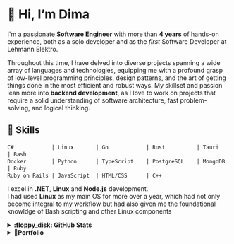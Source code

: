 
# 👋 Hi, I’m Dima

I'm a passionate **Software Engineer** with more than **4 years** of hands-on experience, both as a solo developer and as the *first* Software Developer at Lehmann Elektro. 

Throughout this time, I have delved into diverse projects spanning a wide array of languages and technologies, equipping me with a profound grasp of low-level programming principles, design patterns, and the art of getting things done in the most efficient and robust ways. My skillset and passion lean more into **backend development**, as I love to work on projects that require a solid understanding of software architecture, fast problem-solving, and logical thinking.

## 🔧 Skills

```text
C#            | Linux       | Go            | Rust          | Tauri        | Bash 
Docker        | Python      | TypeScript    | PostgreSQL    | MongoDB      | Ruby 
Ruby on Rails | JavaScript  | HTML/CSS      | C++           
```

I excel in **.NET**, **Linux** and **Node.js** development.  
I had used **Linux** as my main OS for more over a year, which had not only become integral to my workflow but had also given me the foundational knowldge of Bash scripting and other Linux components

<details>
    <summary><b>:floppy_disk: GitHub Stats</b></summary>
<div align="center">
    <img src="http://github-profile-summary-cards.vercel.app/api/cards/profile-details?username=d1msk1y&theme=transparent"/>
    <img src="http://github-profile-summary-cards.vercel.app/api/cards/stats?username=d1msk1y&theme=transparent" />
    <a href="https://git.io/streak-stats"><img src="https://streak-stats.demolab.com?user=d1msk1y&theme=transparent&hide_border=true&card_width=357&hide_total_contributions=true" alt="GitHub Streak" /></a>
</div>

 </details>

[//]: # (portfolio section)
<details>
    <summary><b>📂Portfolio</b></summary>

<details>
    <summary><b>-📂Game Development</b></summary>
        <details>
    <summary><b>--📦Lehmann Stylized Pac-Man Clone</b></summary>
    <h3>Lehmann Stylized Pac-Man Clone</h3>
    <p>A custom clone of the classic arcade game "Pac-Man," designed and stylized to align with lehmann's brand identity. Developed in C# using Unity, this project included a leaderboard feature, custom levels, and ghost designs that represented sponsors and the company’s branding, making it a unique marketing tool.</p>
    <p><b>Role:</b> Unity Game Developer</p>
    <p><b>Company:</b> A-Lehmann-Elektro-AG</p>
    <img src="portfolio/pacman/menu.png" alt="Pac-Man Menu">
    <img src="portfolio/pacman/tutorial.png" alt="Pac-Man Tutorial">
    <img src="portfolio/pacman/lehmann.png" alt="Pac-Man Lehmann">
    <img src="portfolio/pacman/frightened.png" alt="Pac-Man Frightened">
</details>
<details>
    <summary><b>--📦DVDE</b></summary>
    <h3>DVDE: Dude Story (Read as "Dude")</h3>
    <p>DVDE is an archived 2D Top-Down shooter, I started developing back in the fall 2021, but never got to release it.</p>
    <p>About: `DVDE: Dude Story is a Top-down Shoot'em-up 2d shooter with the bunch of guns, upgrades, skills, customization and AI enemies. Your main task is to pass through procedurally generated rooms and destroy enemies.</p>
    <p><b>Role:</b> Unity Game Developer</p>
    <p><b>Company:</b> Self-Employed</p>
    <h4>GitHub: <a href="https://github.com/d1msk1y/DVDE">d1msk1y/dvde</a></h4>
    <h4>Game Trailer: <a href="https://www.youtube.com/watch?v=PBXpun9bqEw">Youtube | DVDE Trailer</a></h4>
</details>
<details>
<summary><b>--📦Insane Islands</b></summary>
<h3>Insane Islands</h3>
<p>Insane Islands is a 3D adventure game I developed quite a while ago, back in 2021</p>
<p>About:
You play as a bomb💣, your main task is to get to the finish line before it explodes, only the difficulty lies in the fact that the bomb is controlled by tilting your phone, the faster you pass the level, the more stars you get🌟.

You have to ride on wooden bridges in the forest with extreme jumps.
In some levels, you have to be cunning to pass the level faster and get more stars🌟</p>
<p><b>Role:</b> Unity Game Developer</p>
<p><b>Company:</b> Self-Employed</p>
<h4>GitHub: <a href="https://github.com/d1msk1y/insane-islands">d1msk1y/insane-islands</a></h4>
<img src="portfolio/insane-islands/9QWe+f.png">
<img src="portfolio/insane-islands/AG2Dd1.png">
<img src="portfolio/insane-islands/MxEXLh.png">
</details>
<details>
<summary><b>--📦Pulsfire: Signs of Life</b></summary>
<h3>Pulsfire: Signs of Life</h3>
<p>This is a submission to a 48 hours game jame "Area of Effect 2021" with the theme "Signs of Life"

About: Puls Fire: SoF is a runner game created in 2 days for Area of Effects 2021 Game Jam. The main character is in intensive care. Doctors have given him a chance to survive with the help of a defibrillator, but he must keep his heart rate within a normal range to stay alive.</p>
<p><b>Role:</b> Unity Game Developer</p>
<p><b>Company:</b> Self-Employed</p>
<h4>GitHub: <a href="https://github.com/d1msk1y/signs-of-life">d1msk1y/signs-of-life</a></h4>
<h4>Itch IO: <a href="https://aaj-studio.itch.io/pulsfire">Dedicated Webpage</a></h4>
<img src="portfolio/pulsfire/screen0.png">
<img src="portfolio/pulsfire/screen2.png">

</details>
<details>
    <summary><b>--📦Danger Cube</b></summary>
    <h3>Danger Cube</h3>
    <p>This is the first project I had released back in 2021, and that im least proud of, however I think it is still worth mentioning, for the sake of the complete portfolio</p>
    <p>About: Danger Cube is basically a really simple 2d runner built on unity. You play as a cube, cube hit another cube = death, as simple as that. You can unlock various skins by reaching more score. It is pointless to mention how bad the code is, if you're brave enough to take a look at it, you're welcome to the github repo below</p>
    <p><b>Role:</b> Unity Game Developer</p>
    <p><b>Company:</b> Self-Employed</p>
    <h4>GitHub: <a href="https://github.com/d1msk1y/danger-cube">d1msk1y/dange-cube</a></h4>
    <img src="portfolio/danger-cube/screen-0.png">
    <img src="portfolio/danger-cube/screen-1.png">
</details>

</details>
    <details>
        <summary><b>-📦Lehmann Connector (v2.0)</b></summary>
        <h3>Lehmann Connector (v2.0)</h3>
        <p>A .NET application designed to streamline the management of incoming calls for On-Call Support by displaying the caller's customer information. Originally integrated with 3CX, a business phone system, I contributed to the project by developing the integration with Microsoft Teams, alongside other miscellaneous features. Additionally, I played a key role in revamping the licensing system by developing a Cloud Licensing Service hosted on Azure Functions.</p>
        <p><b>Role:</b> Backend .NET Developer</p>
        <p><b>Company:</b> A-Lehmann-Elektro-AG</p>
        <img src="portfolio/connector/connector.png" alt="Lehmann Connector Image">
    </details>
    <details>
        <summary><b>-📦Webshop</b></summary>
        <h3>Webshop</h3>
        <p>Webshop is an integrated into a Business-Software product catalogue that lists products imported into the Mongo DB from an XML/CSV file. The Webshop interacts with the Business-Software's API to add desired items to an invoice/project/ticket with all the required params like: Buy/Sell Price, Manufacturer, Quantity and Description. The backend is on Node.JS with handlebars for lighweight server-side rendering. The Webshop's REST API provides endpoints for manual import; UI import with progress bar and import status; and the actual catalogue page.</p>
        <p><b>Role:</b> Full-Stack node.js Developer</p>
        <p><b>Company:</b> A-Lehmann-Elektro-AG</p>
        <img src="portfolio/webshop/mainpage.png" alt="Webshop Image">
        <img src="portfolio/webshop/importfinish.png" alt="Webshop Image">
    </details>
    <details>
        <summary><b>-📦Grafana Solar Flow</b></summary>
        <h3>Grafana Solar Flow</h3>
        <p>A custom Grafana plugin for visualizing real-time solar panel data, displaying the current production, usage, and waste ratios. The plugin is built using TypeScript and leverages the Grafana SDK to interact with the Grafana backend, providing an intuitive and informative dashboard for solar energy management.</p>
        <p><b>Role:</b> Database Plugin Developer</p>
        <p><b>Company:</b> A-Lehmann-Elektro-AG</p>
        <h4>GitHub: <a href="https://github.com/A-Lehmann-Elektro-AG/solar-flow-grafana">A-Lehmann-Elektro-AG/solar-flow-grafana</a></h4>
        <img src="portfolio/grafana-solar-flow/demo.gif" alt="Grafana Solar Flow Demo">
    </details>
    <details>
        <summary><b>-📦Aepli Solar</b></summary>
        <h3>Aepli Solar</h3>
        <p>A web application for solar energy visualization, allowing users to monitor real-time data from solar panels. My contributions to this project laid the groundwork for the development of a related Grafana plugin, enhancing data visualization capabilities.</p>
        <p><b>Role:</b> Full-Stack node.js Developer</p>
        <p><b>Company:</b> A-Lehmann-Elektro-AG</p>
        <img src="portfolio/aepli-solar/img.png" alt="Aepli Solar Image">
    </details>
        <details>
        <summary><b>-📦Fusion Solar</b></summary>
        <h3>Fusion Solar</h3>
        <p>A solar energy visualization web application that I contributed to, featuring customizable color palettes and iconography. This tool allows users to monitor and visualize solar energy production and usage with a tailored interface that fits various branding requirements.</p>
        <p><b>Role:</b> Full-Stack node.js Developer</p>
        <p><b>Company:</b> A-Lehmann-Elektro-AG</p>
        <img src="portfolio/fusion-solar/image.png" alt="Fusion Solar Image">
    </details>
</details>
</details>
